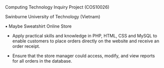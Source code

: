 Computing Technology Inquiry Project (COS10026)

Swinburne University of Technology (Vietnam)

▪ Maybe Sweatshirt Online Store

* Apply practical skills and knowledge in PHP, HTML, CSS and MySQL to enable customers to place orders directly on the website and receive an order receipt.

* Ensure that the store manager could access, modify, and view reports for all orders in the database.
